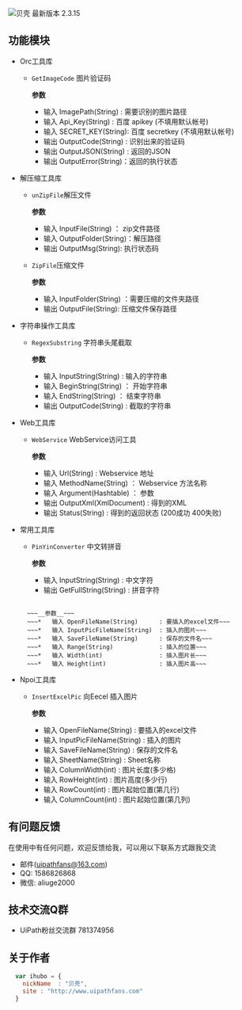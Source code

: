 ![贝壳](mahua-logo.jpg)
最新版本 2.3.15

## 功能模块

* Orc工具库
    * `GetImageCode` 图片验证码
        
        __参数__
        *  输入 ImagePath(String) :  需要识别的图片路径
        *  输入 Api_Key(String)   :  百度 apikey (不填用默认帐号)
        *  输入 SECRET_KEY(String):  百度 secretkey (不填用默认帐号)
        *  输出 OutputCode(String) : 识别出来的验证码
        *  输出 OutputJSON(String) : 返回的JSON
        *  输出 OutputError(String)：返回的执行状态
        
* 解压缩工具库
     * `unZipFile`解压文件
       
       __参数__
        *    输入 InputFile(String) ：  zip文件路径
        *    输入 OutputFolder(String)：解压路径
        *    输出 OutputMsg(String):    执行状态码
        
     * `ZipFile`压缩文件
       
       __参数__
        *    输入 InputFolder(String) ：需要压缩的文件夹路径
        *    输出 OutputFile(String):   压缩文件保存路径

 * 字符串操作工具库
     *  `RegexSubstring` 字符串头尾截取
        
        __参数__
        *   输入 InputString(String) :  输入的字符串
        *   输入 BeginString(String) ： 开始字符串
        *   输入 EndString(String)   ： 结束字符串
        *   输出 OutputCode(String)  :  截取的字符串


 * Web工具库
     *  `WebService` WebService访问工具
        
        __参数__
        *   输入 Url(String)        :  Webservice 地址
        *   输入 MethodName(String) ： Webservice 方法名称
        *   输入 Argument(Hashtable)   ： 参数 
        *   输出 OutputXml(XmlDocument)  :  得到的XML
        *   输出 Status(String)     :  得到的返回状态  (200成功   400失败)
     
* 常用工具库
     *  `PinYinConverter` 中文转拼音
        
        __参数__
        *   输入 InputString(String)    : 中文字符 
        *   输出 GetFullString(String)  : 拼音字符

   ~~~*  `InsertPicToExcel` 向Excel插入图片 ~~~
        
     ~~~__参数__~~~
     ~~~*   输入 OpenFileName(String)      : 要插入的excel文件~~~
     ~~~*   输入 InputPicFileName(String)  : 插入的图片~~~
     ~~~*   输入 SaveFileName(String)      : 保存的文件名~~~
     ~~~*   输入 Range(String)             : 插入的位置~~~
     ~~~*   输入 Width(int)                : 插入图片长~~~
     ~~~*   输入 Height(int)               : 插入图片高~~~

* Npoi工具库
     *  `InsertExcelPic` 向Eecel 插入图片
       
        __参数__
        *   输入 OpenFileName(String)      : 要插入的excel文件 
        *   输入 InputPicFileName(String)  : 插入的图片
        *   输入 SaveFileName(String)      : 保存的文件名
        *   输入 SheetName(String)         : Sheet名称
        *   输入 ColumnWidth(int)          : 图片长度(多少格)
        *   输入 RowHeight(int)            : 图片高度(多少行)
        *   输入 RowCount(int)             : 图片起始位置(第几行)
        *   输入 ColumnCount(int)          : 图片起始位置(第几列)
        
## 有问题反馈
在使用中有任何问题，欢迎反馈给我，可以用以下联系方式跟我交流

* 邮件(uipathfans@163.com)
* QQ: 1586826868
* 微信: aliuge2000

## 技术交流Q群
* UiPath粉丝交流群 781374956



## 关于作者
```javascript
  var ihubo = {
    nickName  : "贝壳",
    site : "http://www.uipathfans.com"
  }
```
